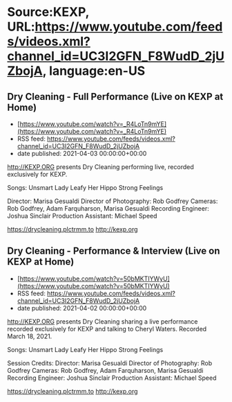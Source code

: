 # Source:KEXP, URL:https://www.youtube.com/feeds/videos.xml?channel_id=UC3I2GFN_F8WudD_2jUZbojA, language:en-US

## Dry Cleaning - Full Performance (Live on KEXP at Home)
 - [https://www.youtube.com/watch?v=_R4LoTn9mYE](https://www.youtube.com/watch?v=_R4LoTn9mYE)
 - RSS feed: https://www.youtube.com/feeds/videos.xml?channel_id=UC3I2GFN_F8WudD_2jUZbojA
 - date published: 2021-04-03 00:00:00+00:00

http://KEXP.ORG presents Dry Cleaning performing live, recorded exclusively for KEXP.

Songs:
Unsmart Lady
Leafy
Her Hippo
Strong Feelings

Director: Marisa Gesualdi
Director of Photography: Rob Godfrey
Cameras: Rob Godfrey, Adam Farquharson, Marisa Gesualdi
Recording Engineer: Joshua Sinclair
Production Assistant: Michael Speed

https://drycleaning.plctrmm.to
http://kexp.org

## Dry Cleaning - Performance & Interview (Live on KEXP at Home)
 - [https://www.youtube.com/watch?v=50bMKTIYWyU](https://www.youtube.com/watch?v=50bMKTIYWyU)
 - RSS feed: https://www.youtube.com/feeds/videos.xml?channel_id=UC3I2GFN_F8WudD_2jUZbojA
 - date published: 2021-04-02 00:00:00+00:00

http://KEXP.ORG presents Dry Cleaning sharing a live performance recorded exclusively for KEXP and talking to Cheryl Waters. Recorded March 18, 2021.

Songs:
Unsmart Lady
Leafy
Her Hippo
Strong Feelings

Session Credits:
Director: Marisa Gesualdi
Director of Photography: Rob Godfrey
Cameras: Rob Godfrey, Adam Farquharson, Marisa Gesualdi
Recording Engineer: Joshua Sinclair
Production Assistant: Michael Speed

https://drycleaning.plctrmm.to
http://kexp.org

